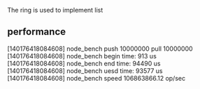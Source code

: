 The ring is used to implement list
## performance  
[140176418084608] node_bench push 10000000  pull 10000000  
[140176418084608] node_bench begin time: 913 us  
[140176418084608] node_bench end   time: 94490 us  
[140176418084608] node_bench uesd  time: 93577 us  
[140176418084608] node_bench speed 106863866.12 op/sec

